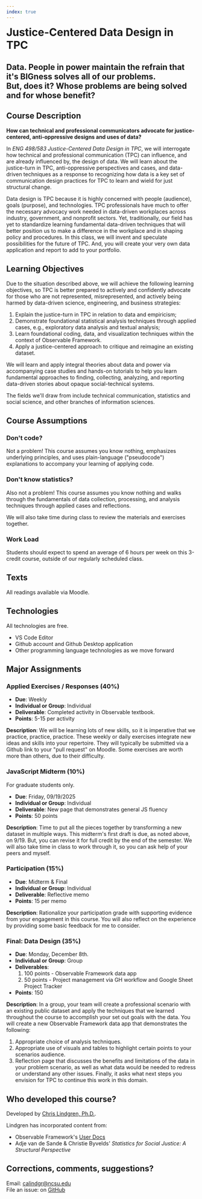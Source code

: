 ```yaml
---
index: true
---
```


<div class="hero__container">
  <h1 style="margin: 0 auto">Justice-Centered Data Design in TPC</h1>
  <h2>Data. People in power maintain the refrain that it's BIGness solves all of our problems.<br>But, does it? Whose problems are being solved<br>and for whose benefit?</h2>
</div>

## Course Description

**How can technical and professional communicators advocate for justice-centered, anti-oppressive designs and uses of data?**

In *ENG 498/583 Justice-Centered Data Design in TPC*, we will interrogate how technical and professional communication (TPC) can influence, and are already influenced by, the design of data. We will learn about the justice-turn in TPC, anti-oppressive perspectives and cases, and data-driven techniques as a response to recognizing how data is a key set of communication design practices for TPC to learn and wield for just structural change.

Data design is TPC because it is highly concerned with people (audience), goals (purpose), and technologies. TPC professionals have much to offer the necessary advocacy work needed in data-driven workplaces across industry, government, and nonprofit sectors. Yet, traditionally, our field has yet to standardize learning fundamental data-driven techniques that will better position us to make a difference in the workplace and in shaping policy and procedures. In this class, we will invent and speculate possibilities for the future of TPC. And, you will create your very own data application and report to add to your portfolio.

## Learning Objectives

Due to the situation described above, we will achieve the following learning objectives, so TPC is better prepared to actively and confidently advocate for those who are not represented, misrepresented, and actively being harmed by data-driven science, engineering, and business strategies:

1. Explain the justice-turn in TPC in relation to data and empiricism;
2. Demonstrate foundational statistical analysis techniques through applied cases, e.g., exploratory data analysis and textual analysis;
3. Learn foundational coding, data, and visualization techniques within the context of Observable Framework.
4. Apply a justice-centered approach to critique and reimagine an existing dataset.

We will learn and apply integral theories about data and power via accompanying case studies and hands-on tutorials to help you learn fundamental approaches to finding, collecting, analyzing, and reporting data-driven stories about opaque social-technical systems.

The fields we'll draw from include technical communication, statistics and social science, and other branches of information sciences.

## Course Assumptions

### Don't code?

Not a problem! This course assumes you know nothing, emphasizes underlying principles, and uses plain-language ("pseudocode") explanations to accompany your learning of applying code.

### Don't know statistics?

Also not a problem! This course assumes you know nothing and walks through the fundamentals of data collection, processing, and analysis techniques through applied cases and reflections.

We will also take time during class to review the materials and exercises together.

### Work Load

Students should expect to spend an average of 6 hours per week on this 3-credit course, outside of our regularly scheduled class.

## Texts

All readings available via Moodle.

## Technologies

All technologies are free.

- VS Code Editor
- Github account and Github Desktop application
- Other programming language technologies as we move forward

## Major Assignments

### Applied Exercises / Responses (40%)

- **Due**: Weekly
- **Individual or Group**: Individual
- **Deliverable**: Completed activity in Observable textbook.
- **Points**: 5-15 per activity

**Description**: We will be learning lots of new skills, so it is imperative that we practice, practice, practice. These weekly or daily exercises integrate new ideas and skills into your repertoire. They will typically be submitted via a Github link to your "pull request" on Moodle. Some exercises are worth more than others, due to their difficulty.

### JavaScript Midterm (10%)

For graduate students only.

- **Due**: Friday, 09/19/2025
- **Individual or Group**: Individual
- **Deliverable**: New page that demonstrates general JS fluency
- **Points**: 50 points

**Description**: Time to put all the pieces together by transforming a new dataset in multiple ways. This midterm's first draft is due, as noted above, on 9/19. But, you can revise it for full credit by the end of the semester. We will also take time in class to work through it, so you can ask help of your peers and myself.

### Participation (15%)

- **Due**: Midterm &amp; Final
- **Individual or Group**: Individual
- **Deliverable**: Reflective memo
- **Points**: 15 per memo

**Description**: Rationalize your participation grade with supporting evidence from your engagement in this course. You will also reflect on the experience by providing some basic feedback for me to consider.

### Final: Data Design (35%)

- **Due**: Monday, December 8th.
- **Individual or Group**: Group
- **Deliverables**:
    1. 100 points - Observable Framework data app
    2. 50 points - Project management via GH workflow and Google Sheet Project Tracker
- **Points**: 150

**Description**: In a group, your team will create a professional scenario with an existing public dataset and apply the techniques that we learned throughout the course to accomplish your set out goals with the data. You will create a new Observable Framework data app that demonstrates the following:

1. Appropriate choice of analysis techniques.
2. Appropriate use of visuals and tables to highlight certain points to your scenarios audience.
3. Reflection page that discusses the benefits and limitations of the data in your problem scenario, as well as what data would be needed to redress or understand any other issues. Finally, it asks what next steps you envision for TPC to continue this work in this domain.

## Who developed this course?

Developed by [Chris Lindgren, Ph.D.](https://clndgrn.com).

Lindgren has incorporated content from:

- Observable Framework's [User Docs](https://observablehq.com/framework/)
- Adje van de Sande &amp; Christie Byvelds' *Statistics for Social Justice: A Structural Perspective*

## Corrections, comments, suggestions?

Email: calindgr@ncsu.edu<br>
File an issue: on [GitHub](https://github.com/ENG498-JCDD/Justice-Centered-Data-Design/issues)
